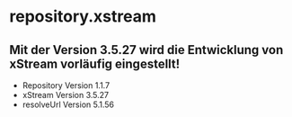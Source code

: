 # repository.xstream

## Mit der Version 3.5.27 wird die Entwicklung von xStream vorläufig eingestellt!

- Repository  Version 1.1.7
- xStream     Version 3.5.27
- resolveUrl Version 5.1.56
